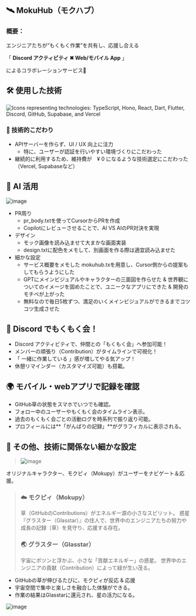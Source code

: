 ## 🛰️ MokuHub（モクハブ）
### 概要：
エンジニアたちが“もくもく作業”を共有し、応援し合える

「 **Discord アクティビティ ✖︎  Web/モバイル App**  」

によるコラボレーションサービス🌱

## 🛠️ 使用した技術
<img src="https://go-skill-icons.vercel.app/api/icons?i=ts,hono,react,dart,flutter,discord,github,supabase,vercel" alt="Icons representing technologies: TypeScript, Hono, React, Dart, Flutter, Discord, GitHub, Supabase, and Vercel" />

### 💙 技術的こだわり
- APIサーバーを作らず、UI / UX 向上に注力
  - 特に、ユーザーが認証を行いやすい環境づくりにこだわった
- 継続的に利用するため、維持費が　¥ 0 になるような技術選定にこだわった（Vercel, Supabaseなど）

## 🤖 AI 活用
![image](https://ptera-publish.topaz.dev/project/01JVEPG7WPB1P4THWNP82PB56K.png)
- PR周り
  - pr_body.txtを使ってCursorからPRを作成
   - Copilotにレビューさせることで、AI VS AIのPR対決を実現
- デザイン
  - モック画像を読み込ませて大まかな画面実装
  - design.txtに配色をメモして、別画面を作る際は適宜読み込ませた
- 細かな設定
  - サービス概要をメモした mokuhub.txを用意し、Cursor側からの提案もしてもらうようにした
   - GPTにメインビジュアルやキャラクターの三面図を作らせた & 世界観についてのイメージを固めたことで、ユニークなアプリにできた & 開発のモチベが上がった
  - 無料なので毎日5枚ずつ、満足のいくメインビジュアルができるまでコツコツ生成させた


## 🌱 Discord でもくもく会！
- Discord アクティビティで、仲間との「もくもく会」へ参加可能！
- メンバーの頑張り（Contribution）がタイムラインで可視化！
- 「 一緒に作業している 」感が増してやる気アップ！
-  休憩リマインダー（カスタマイズ可能）も搭載。


## 🌍 モバイル・webアプリで記録を確認
- GitHub草の状態をスマホでいつでも確認。
- フォロー中のユーザーやもくもく会のタイムライン表示。
- 過去のもくもく会ごとの活動ログを時系列で振り返り可能。
- プロフィールには**「がんばりの記録」**がグラフィカルに表示される。


## 💭 その他、技術に関係ない細かな設定

> ![image](https://ptera-publish.topaz.dev/project/01JVEF0ANDWEH8NCBZ8DC84ATS.png)

オリジナルキャラクター、モクピィ（Mokupy）がユーザーをナビゲート＆応援。

> ### ☁️ モクピィ（Mokupy）
> 草（GitHubのContributions）がエネルギー源の小さなスピリット。
惑星 『グラスター（Glasstar）』の住人で、世界中のエンジニアたちの努力や成長の記録（草）を見守り、応援する存在。
> ### 🌏 グラスター（Glasstar）
> 宇宙にポツンと浮かぶ、小さな「貢献エネルギー」の惑星。
> 世界中のエンジニアの貢献（Contribution）によって緑が生い茂る。


- GitHubの草が伸びるたびに、モクピィが反応 & 応援
- 宇宙空間で集中と楽しさを融合した体験ができる。
- 作業の結果はGlasstarに還元され、星の活力になる。

![image](https://ptera-publish.topaz.dev/project/01JVEE71ZYYRQMSJBHJ711NP8P.png)

